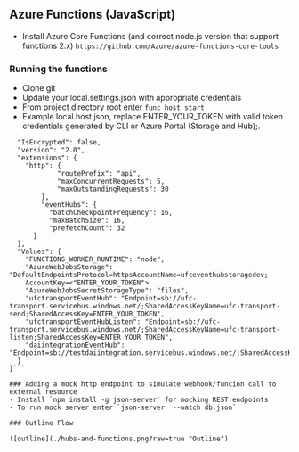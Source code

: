 ## Azure Functions (JavaScript)

- Install Azure Core Functions (and correct node.js version that support functions 2.x) `https://github.com/Azure/azure-functions-core-tools`

### Running the functions
- Clone git
- Update your local.settings.json with appropriate credentials
- From project directory root enter `func host start`
- Example local.host.json, replace ENTER_YOUR_TOKEN with valid token credentials generated by CLI or Azure Portal (Storage and Hub);.
```{
  "IsEncrypted": false,
  "version": "2.0",
  "extensions": {
    "http": {
            "routePrefix": "api",
            "maxConcurrentRequests": 5,
            "maxOutstandingRequests": 30
        }, 
        "eventHubs": {
          "batchCheckpointFrequency": 16,
          "maxBatchSize": 16,
          "prefetchCount": 32
      }
  },
  "Values": {
    "FUNCTIONS_WORKER_RUNTIME": "node",
    "AzureWebJobsStorage": "DefaultEndpointsProtocol=httpsAccountName=ufceventhubstoragedev;
    AccountKey=<"ENTER_YOUR_TOKEN">
    "AzureWebJobsSecretStorageType": "files",
    "ufctransportEventHub": "Endpoint=sb://ufc-transport.servicebus.windows.net/;SharedAccessKeyName=ufc-transport-send;SharedAccessKey=ENTER_YOUR_TOKEN",
    "ufctransportEventHubListen": "Endpoint=sb://ufc-transport.servicebus.windows.net/;SharedAccessKeyName=ufc-transport-listen;SharedAccessKey=ENTER_YOUR_TOKEN",
    "daiintegrationEventHub": "Endpoint=sb://testdaiintegration.servicebus.windows.net/;SharedAccessKeyName=RootManageSharedAccessKey;SharedAccessKey=ENTER_YOUR_TOKEN"
  }
}```

### Adding a mock http endpoint to simulate webhook/funcion call to external resource
- Install `npm install -g json-server` for mocking REST endpoints
- To run mock server enter `json-server  --watch db.json`

### Outline Flow

![outline](./hubs-and-functions.png?raw=true "Outline")


